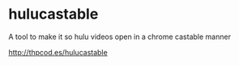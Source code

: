 hulucastable
============

A tool to make it so hulu videos open in a chrome castable manner

http://thpcod.es/hulucastable
